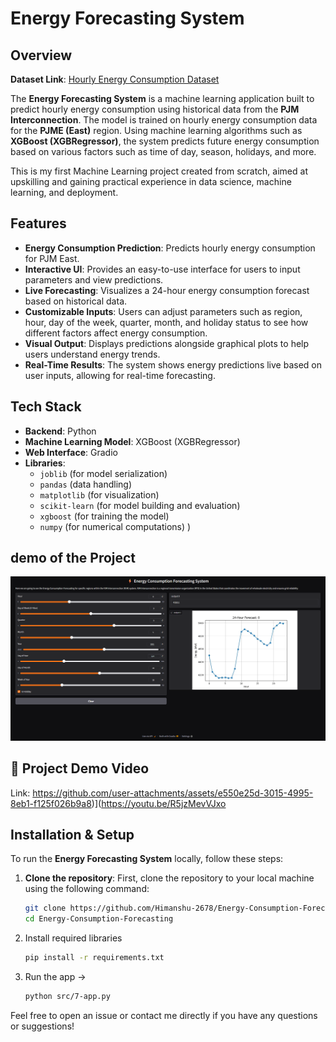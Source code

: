# Energy Forecasting System

## Overview
**Dataset Link**: [Hourly Energy Consumption Dataset](https://www.kaggle.com/datasets/robikscube/hourly-energy-consumption)

The **Energy Forecasting System** is a machine learning application built to predict hourly energy consumption using historical data from the **PJM Interconnection**. The model is trained on hourly energy consumption data for the **PJME (East)** region. Using machine learning algorithms such as **XGBoost (XGBRegressor)**, the system predicts future energy consumption based on various factors such as time of day, season, holidays, and more.

This is my first Machine Learning project created from scratch, aimed at upskilling and gaining practical experience in data science, machine learning, and deployment.

## Features
- **Energy Consumption Prediction**: Predicts hourly energy consumption for PJM East.
- **Interactive UI**: Provides an easy-to-use interface for users to input parameters and view predictions.
- **Live Forecasting**: Visualizes a 24-hour energy consumption forecast based on historical data.
- **Customizable Inputs**: Users can adjust parameters such as region, hour, day of the week, quarter, month, and holiday status to see how different factors affect energy consumption.
- **Visual Output**: Displays predictions alongside graphical plots to help users understand energy trends.
- **Real-Time Results**: The system shows energy predictions live based on user inputs, allowing for real-time forecasting.

## Tech Stack
- **Backend**: Python
- **Machine Learning Model**: XGBoost (XGBRegressor)
- **Web Interface**: Gradio
- **Libraries**:
  - `joblib` (for model serialization)
  - `pandas` (data handling)
  - `matplotlib` (for visualization)
  - `scikit-learn` (for model building and evaluation)
  - `xgboost` (for training the model)
  - `numpy` (for numerical computations)
)

## demo of the Project
![Energy Forecasting System](outputs/Screenshot%202025-08-03%20003452.png)

## 🎥 Project Demo Video

Link: https://github.com/user-attachments/assets/e550e25d-3015-4995-8eb1-f125f026b9a8)](https://youtu.be/R5jzMevVJxo





## Installation & Setup
To run the **Energy Forecasting System** locally, follow these steps:

1. **Clone the repository**:
   First, clone the repository to your local machine using the following command:
   ```bash
   git clone https://github.com/Himanshu-2678/Energy-Consumption-Forecasting.git
   cd Energy-Consumption-Forecasting
   
2. Install required libraries 
   ```bash
   pip install -r requirements.txt

4. Run the app -> 
   ```bash
   python src/7-app.py


Feel free to open an issue or contact me directly if you have any questions or suggestions!
